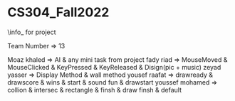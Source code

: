 # CS304_Fall2022

\\info_ for project

Team Number => 13

Moaz khaled     => AI & any mini task from project
fady riad       => MouseMoved & MouseClicked & KeyPressed & KeyReleased & Disign(pic + music)
zeyad yasser    => Display Method & wall method
yousef raafat   => drawready & drawscore & wins & start & sound fun & drawstart
youssef mohamed => collion & intersec & rectangle & finsh & draw finsh & default 

